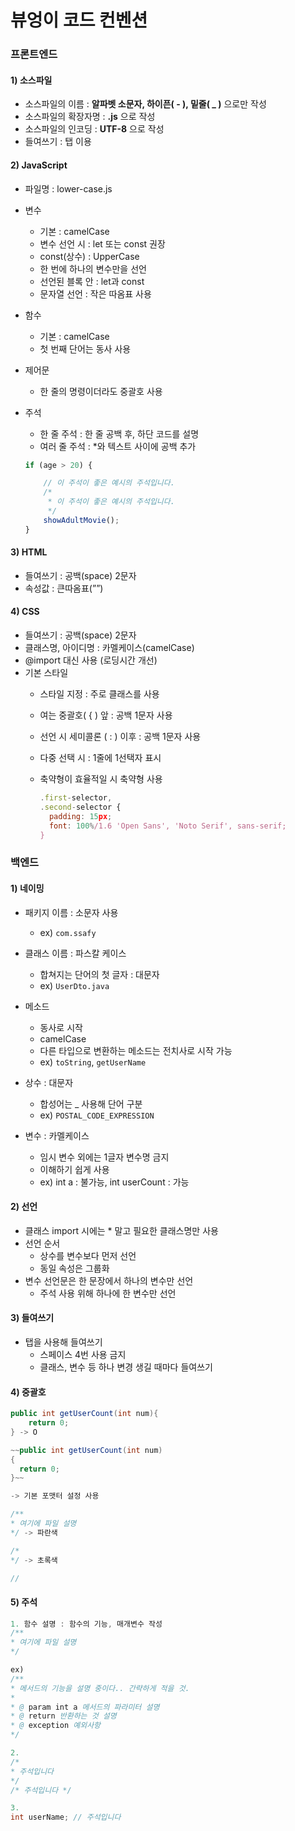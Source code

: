# **뷰엉이** 코드 컨벤션
### 프론트엔드

#### 1) 소스파일
- 소스파일의 이름 : **알파벳 소문자, 하이픈( - ), 밑줄( _ )** 으로만 작성
- 소스파일의 확장자명 : **.js** 으로 작성
- 소스파일의 인코딩 : **UTF-8** 으로 작성
- 들여쓰기 : 탭 이용

#### 2) JavaScript
- 파일명 : lower-case.js
- 변수
    - 기본 : camelCase
    - 변수 선언 시 : let 또는 const 권장
    - const(상수) : UpperCase
    - 한 번에 하나의 변수만을 선언
    - 선언된 블록 안 : let과 const
    - 문자열 선언 : 작은 따옴표 사용
- 함수
    - 기본 : camelCase
    - 첫 번째 단어는 동사 사용
- 제어문
    - 한 줄의 명령이더라도 중괄호 사용
- 주석
    - 한 줄 주석 : 한 줄 공백 후, 하단 코드를 설명
    - 여러 줄 주석 : *와 텍스트 사이에 공백 추가
    
    ```jsx
    if (age > 20) {
    
        // 이 주석이 좋은 예시의 주석입니다.
        /*
         * 이 주석이 좋은 예시의 주석입니다.
         */
        showAdultMovie();
    }
    ```

#### 3) HTML
- 들여쓰기 : 공백(space) 2문자
- 속성값 : 큰따옴표(””)

#### 4) CSS
- 들여쓰기 : 공백(space) 2문자
- 클래스명, 아이디명 : 카멜케이스(camelCase)
- @import 대신 <link> 사용 (로딩시간 개선)
- 기본 스타일
    - 스타일 지정 : 주로 클래스를 사용
    - 여는 중괄호( { ) 앞 :  공백 1문자 사용
    - 선언 시 세미콜론 ( : ) 이후 : 공백 1문자 사용
    - 다중 선택 시 : 1줄에 1선택자 표시
    - 축약형이 효율적일 시 축약형 사용
        
        ```jsx
        .first-selector,
        .second-selector {
          padding: 15px;
          font: 100%/1.6 'Open Sans', 'Noto Serif', sans-serif;
        }
        ```

### 백엔드

#### 1) 네이밍
- 패키지 이름 : 소문자 사용
    - ex) `com.ssafy`
- 클래스 이름 : 파스칼 케이스
    - 합쳐지는 단어의 첫 글자 : 대문자
    - ex) `UserDto.java`
- 메소드
    - 동사로 시작
    - camelCase
    - 다른 타입으로 변환하는 메소드는 전치사로 시작 가능
    - ex) `toString`, `getUserName`
- 상수 : 대문자
    - 합성어는 _ 사용해 단어 구분
    - ex) `POSTAL_CODE_EXPRESSION`
        
- 변수 : 카멜케이스
    - 임시 변수 외에는 1글자 변수명 금지
    - 이해하기 쉽게 사용
    - ex) int a : 불가능, int userCount : 가능

#### 2) 선언
- 클래스 import 시에는 * 말고 필요한 클래스명만 사용
- 선언 순서
    - 상수를 변수보다 먼저 선언
    - 동일 속성은 그룹화      
- 변수 선언문은 한 문장에서 하나의 변수만 선언
    - 주석 사용 위해 하나에 한 변수만 선언

#### 3) 들여쓰기
- 탭을 사용해 들여쓰기
    - 스페이스 4번 사용 금지
    - 클래스, 변수 등 하나 변경 생길 때마다 들여쓰기

#### 4) 중괄호

```java
public int getUserCount(int num){
	return 0;
} -> O

~~public int getUserCount(int num)
{
  return 0;
}~~

-> 기본 포맷터 설정 사용

/**
* 여기에 파일 설명
*/ -> 파란색

/*
*/ -> 초록색

//
```

#### 5) 주석

```java
1. 함수 설명 : 함수의 기능, 매개변수 작성
/**
* 여기에 파일 설명
*/

ex)
/**
* 메서드의 기능을 설명 중이다.. 간략하게 적을 것.
* 
* @ param int a 메서드의 파라미터 설명
* @ return 반환하는 것 설명
* @ exception 예외사항
*/

2.
/*
* 주석입니다
*/
/* 주석입니다 */

3.
int userName; // 주석입니다
```

